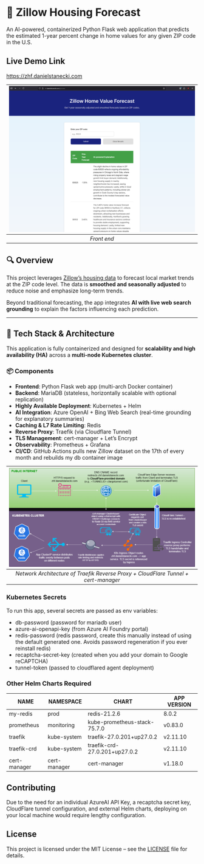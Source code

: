 # 🏡 Zillow Housing Forecast

An AI-powered, containerized Python Flask web application that predicts the estimated 1-year percent change in home values for any given ZIP code in the U.S.

## Live Demo Link
https://zhf.danielstanecki.com


| ![Front End](/images/frontend.png) |
|:--:| 
| *Front end* |

## 🔍 Overview

This project leverages [Zillow’s housing data](https://www.zillow.com/research/data/) to forecast local market trends at the ZIP code level. The data is **smoothed and seasonally adjusted** to reduce noise and emphasize long-term trends.

Beyond traditional forecasting, the app integrates **AI with live web search grounding** to explain the factors influencing each prediction.

---

## 🧰 Tech Stack & Architecture

This application is fully containerized and designed for **scalability and high availability (HA)** across a **multi-node Kubernetes cluster**.

### 📦 Components

- **Frontend**: Python Flask web app (multi-arch Docker container)
- **Backend**: MariaDB (stateless, horizontally scalable with optional replication)
- **Highly Available Deployment**: Kubernetes + Helm
- **AI Integration**: Azure OpenAI + Bing Web Search (real-time grounding for explanatory summaries)
- **Caching & L7 Rate Limiting**: Redis
- **Reverse Proxy**: Traefik (via Cloudflare Tunnel)
- **TLS Management**: cert-manager + Let’s Encrypt
- **Observability**: Prometheus + Grafana
- **CI/CD**: GitHub Actions pulls new Zillow dataset on the 17th of every month and rebuilds my db container image


| ![Architectural Diagram](/images/k8s-ingress-letsencrypt.drawio.png) |
|:--:| 
| *Network Architecture of Traefik Reverse Proxy + CloudFlare Tunnel + cert-manager* |

### Kubernetes Secrets

To run this app, several secrets are passed as env variables:

- db-password (password for mariadb user)
- azure-ai-openapi-key (from Azure AI Foundry portal)
- redis-password (redis password, create this manually instead of using the default generated one. Avoids password regeneration if you ever reinstall redis)
- recaptcha-secret-key (created when you add your domain to Google reCAPTCHA)
- tunnel-token (passed to cloudflared agent deployment)

### Other Helm Charts Required

| NAME         | NAMESPACE   | CHART                           | APP VERSION |
|--------------|-------------|----------------------------------|-------------|
| my-redis     | prod        | redis-21.2.6                     | 8.0.2       |
| prometheus   | monitoring  | kube-prometheus-stack-75.7.0     | v0.83.0     |
| traefik      | kube-system | traefik-27.0.201+up27.0.2        | v2.11.10    |
| traefik-crd  | kube-system | traefik-crd-27.0.201+up27.0.2    | v2.11.10    |
| cert-manager | cert-manager| cert-manager                     | v1.18.0     |

## Contributing

Due to the need for an individual AzureAI API Key, a recaptcha secret key, CloudFlare tunnel configuration, and external Helm charts, deploying on your local machine would require lengthy configuration.

## License

This project is licensed under the MIT License – see the [LICENSE](./LICENSE) file for details.
